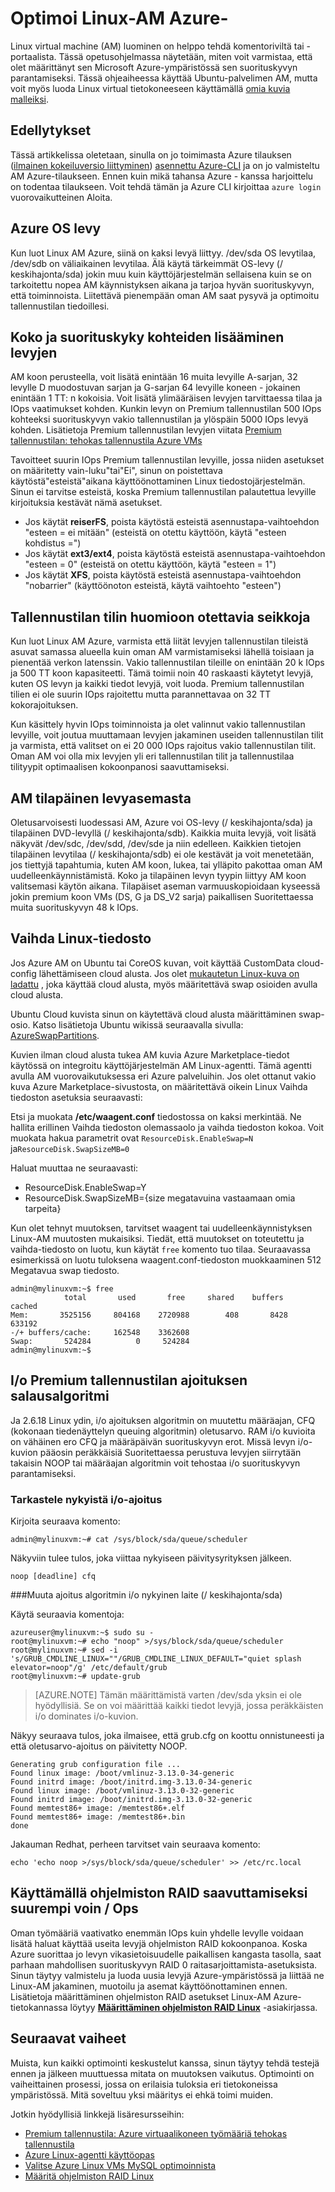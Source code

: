 <properties
    pageTitle="Optimointi Linux-AM Azure | Microsoft Azure"
    description="Katso, varmista, että olet määrittänyt Linux-AM Azure-suorituskyvyn optimointi vihjeitä"
    keywords="Linux virtuaalikoneen, virtuaalikoneen linux ubuntu virtuaalikoneen" 
    services="virtual-machines-linux"
    documentationCenter=""
    authors="rickstercdn"
    manager="timlt"
    editor="tysonn"
    tags="azure-resource-manager" />

<tags
    ms.service="virtual-machines-linux"
    ms.workload="infrastructure-services"
    ms.tgt_pltfrm="vm-linux"
    ms.devlang="na"
    ms.topic="article"
    ms.date="09/06/2016"
    ms.author="rclaus"/>

# <a name="optimize-your-linux-vm-on-azure"></a>Optimoi Linux-AM Azure-

Linux virtual machine (AM) luominen on helppo tehdä komentoriviltä tai -portaalista. Tässä opetusohjelmassa näytetään, miten voit varmistaa, että olet määrittänyt sen Microsoft Azure-ympäristössä sen suorituskyvyn parantamiseksi. Tässä ohjeaiheessa käyttää Ubuntu-palvelimen AM, mutta voit myös luoda Linux virtual tietokoneeseen käyttämällä [omia kuvia malleiksi](virtual-machines-linux-create-upload-generic.md).  

## <a name="prerequisites"></a>Edellytykset

Tässä artikkelissa oletetaan, sinulla on jo toimimasta Azure tilauksen ([ilmainen kokeiluversio liittyminen](https://azure.microsoft.com/pricing/free-trial/)) [asennettu Azure-CLI](../xplat-cli-install.md) ja on jo valmisteltu AM Azure-tilaukseen. Ennen kuin mikä tahansa Azure - kanssa harjoittelu on todentaa tilaukseen. Voit tehdä tämän ja Azure CLI kirjoittaa `azure login` vuorovaikutteinen Aloita. 

## <a name="azure-os-disk"></a>Azure OS levy

Kun luot Linux AM Azure, siinä on kaksi levyä liittyy. /dev/sda OS levytilaa, /dev/sdb on väliaikainen levytilaa.  Älä käytä tärkeimmät OS-levy (/ keskihajonta/sda) jokin muu kuin käyttöjärjestelmän sellaisena kuin se on tarkoitettu nopea AM käynnistyksen aikana ja tarjoa hyvän suorituskyvyn, että toiminnoista. Liitettävä pienempään oman AM saat pysyvä ja optimoitu tallennustilan tiedoillesi. 

## <a name="adding-disks-for-size-and-performance-targets"></a>Koko ja suorituskyky kohteiden lisääminen levyjen 

AM koon perusteella, voit lisätä enintään 16 muita levyille A-sarjan, 32 levylle D muodostuvan sarjan ja G-sarjan 64 levyille koneen - jokainen enintään 1 TT: n kokoisia. Voit lisätä ylimääräisen levyjen tarvittaessa tilaa ja IOps vaatimukset kohden. Kunkin levyn on Premium tallennustilan 500 IOps kohteeksi suorituskyvyn vakio tallennustilan ja ylöspäin 5000 IOps levyä kohden.  Lisätietoja Premium tallennustilan levyjen viitata [Premium tallennustilan: tehokas tallennustila Azure VMs](../storage/storage-premium-storage.md)

Tavoitteet suurin IOps Premium tallennustilan levyille, jossa niiden asetukset on määritetty vain-luku"tai"Ei", sinun on poistettava käytöstä"esteistä"aikana käyttöönottaminen Linux tiedostojärjestelmän. Sinun ei tarvitse esteistä, koska Premium tallennustilan palautettua levyille kirjoituksia kestävät nämä asetukset.

- Jos käytät **reiserFS**, poista käytöstä esteistä asennustapa-vaihtoehdon "esteen = ei mitään" (esteistä on otettu käyttöön, käytä "esteen kohdistus =")
- Jos käytät **ext3/ext4**, poista käytöstä esteistä asennustapa-vaihtoehdon "esteen = 0" (esteistä on otettu käyttöön, käytä "esteen = 1")
- Jos käytät **XFS**, poista käytöstä esteistä asennustapa-vaihtoehdon "nobarrier" (käyttöönoton esteistä, käytä vaihtoehto "esteen")

## <a name="storage-account-considerations"></a>Tallennustilan tilin huomioon otettavia seikkoja

Kun luot Linux AM Azure, varmista että liität levyjen tallennustilan tileistä asuvat samassa alueella kuin oman AM varmistamiseksi lähellä toisiaan ja pienentää verkon latenssin.  Vakio tallennustilan tileille on enintään 20 k IOps ja 500 TT koon kapasiteetti.  Tämä toimii noin 40 raskaasti käytetyt levyjä, kuten OS levyn ja kaikki tiedot levyjä, voit luoda. Premium tallennustilan tilien ei ole suurin IOps rajoitettu mutta parannettavaa on 32 TT kokorajoituksen. 

Kun käsittely hyvin IOps toiminnoista ja olet valinnut vakio tallennustilan levyille, voit joutua muuttamaan levyjen jakaminen useiden tallennustilan tilit ja varmista, että valitset on ei 20 000 IOps rajoitus vakio tallennustilan tilit. Oman AM voi olla mix levyjen yli eri tallennustilan tilit ja tallennustilaa tilityypit optimaalisen kokoonpanosi saavuttamiseksi. 

## <a name="your-vm-temporary-drive"></a>AM tilapäinen levyasemasta

Oletusarvoisesti luodessasi AM, Azure voi OS-levy (/ keskihajonta/sda) ja tilapäinen DVD-levyllä (/ keskihajonta/sdb).  Kaikkia muita levyjä, voit lisätä näkyvät /dev/sdc, /dev/sdd, /dev/sde ja niin edelleen. Kaikkien tietojen tilapäinen levytilaa (/ keskihajonta/sdb) ei ole kestävät ja voit menetetään, jos tiettyjä tapahtumia, kuten AM koon, lukea, tai ylläpito pakottaa oman AM uudelleenkäynnistämistä.  Koko ja tilapäinen levyn tyypin liittyy AM koon valitsemasi käytön aikana. Tilapäiset aseman varmuuskopioidaan kyseessä jokin premium koon VMs (DS, G ja DS_V2 sarja) paikallisen Suoritettaessa muita suorituskyvyn 48 k IOps. 

## <a name="linux-swap-file"></a>Vaihda Linux-tiedosto

Jos Azure AM on Ubuntu tai CoreOS kuvan, voit käyttää CustomData cloud-config lähettämiseen cloud alusta. Jos olet [mukautetun Linux-kuva on ladattu](virtual-machines-linux-upload-vhd.md) , joka käyttää cloud alusta, myös määritettävä swap osioiden avulla cloud alusta.

Ubuntu Cloud kuvista sinun on käytettävä cloud alusta määrittäminen swap-osio. Katso lisätietoja Ubuntu wikissä seuraavalla sivulla: [AzureSwapPartitions](https://wiki.ubuntu.com/AzureSwapPartitions).

Kuvien ilman cloud alusta tukea AM kuvia Azure Marketplace-tiedot käytössä on integroitu käyttöjärjestelmän AM Linux-agentti. Tämä agentti avulla AM vuorovaikutuksessa eri Azure palveluihin. Jos olet ottanut vakio kuva Azure Marketplace-sivustosta, on määritettävä oikein Linux Vaihda tiedoston asetuksia seuraavasti:

Etsi ja muokata **/etc/waagent.conf** tiedostossa on kaksi merkintää. Ne hallita erillinen Vaihda tiedoston olemassaolo ja vaihda tiedoston kokoa. Voit muokata hakua parametrit ovat `ResourceDisk.EnableSwap=N` ja`ResourceDisk.SwapSizeMB=0` 

Haluat muuttaa ne seuraavasti:

* ResourceDisk.EnableSwap=Y
* ResourceDisk.SwapSizeMB={size megatavuina vastaamaan omia tarpeita} 

Kun olet tehnyt muutoksen, tarvitset waagent tai uudelleenkäynnistyksen Linux-AM muutosten mukaisiksi.  Tiedät, että muutokset on toteutettu ja vaihda-tiedosto on luotu, kun käytät `free` komento tuo tilaa. Seuraavassa esimerkissä on luotu tuloksena waagent.conf-tiedoston muokkaaminen 512 Megatavua swap tiedosto.

    admin@mylinuxvm:~$ free
                total       used       free     shared    buffers     cached
    Mem:       3525156     804168    2720988        408       8428     633192
    -/+ buffers/cache:     162548    3362608
    Swap:       524284          0     524284
    admin@mylinuxvm:~$
 
## <a name="io-scheduling-algorithm-for-premium-storage"></a>I/o Premium tallennustilan ajoituksen salausalgoritmi

Ja 2.6.18 Linux ydin, i/o ajoituksen algoritmin on muutettu määräajan, CFQ (kokonaan tiedenäyttelyn queuing algoritmin) oletusarvo. RAM i/o kuvioita on vähäinen ero CFQ ja määräpäivän suorituskyvyn erot.  Missä levyn i/o-kuvion pääosin peräkkäisiä Suoritettaessa perustuva levyjen siirrytään takaisin NOOP tai määräajan algoritmin voit tehostaa i/o suorituskyvyn parantamiseksi.

### <a name="view-the-current-io-scheduler"></a>Tarkastele nykyistä i/o-ajoitus

Kirjoita seuraava komento:  

    admin@mylinuxvm:~# cat /sys/block/sda/queue/scheduler

Näkyviin tulee tulos, joka viittaa nykyiseen päivitysyrityksen jälkeen.  

    noop [deadline] cfq

###<a name="change-the-current-device-devsda-of-io-scheduling-algorithm"></a>Muuta ajoitus algoritmin i/o nykyinen laite (/ keskihajonta/sda)

Käytä seuraavia komentoja:  

    azureuser@mylinuxvm:~$ sudo su -
    root@mylinuxvm:~# echo "noop" >/sys/block/sda/queue/scheduler
    root@mylinuxvm:~# sed -i 's/GRUB_CMDLINE_LINUX=""/GRUB_CMDLINE_LINUX_DEFAULT="quiet splash elevator=noop"/g' /etc/default/grub
    root@mylinuxvm:~# update-grub

>[AZURE.NOTE] Tämän määrittämistä varten /dev/sda yksin ei ole hyödyllisiä. Se on voi määrittää kaikki tiedot levyjä, jossa peräkkäisten i/o dominates i/o-kuvion.  

Näkyy seuraava tulos, joka ilmaisee, että grub.cfg on koottu onnistuneesti ja että oletusarvo-ajoitus on päivitetty NOOP.  

    Generating grub configuration file ...
    Found linux image: /boot/vmlinuz-3.13.0-34-generic
    Found initrd image: /boot/initrd.img-3.13.0-34-generic
    Found linux image: /boot/vmlinuz-3.13.0-32-generic
    Found initrd image: /boot/initrd.img-3.13.0-32-generic
    Found memtest86+ image: /memtest86+.elf
    Found memtest86+ image: /memtest86+.bin
    done

Jakauman Redhat, perheen tarvitset vain seuraava komento:   

    echo 'echo noop >/sys/block/sda/queue/scheduler' >> /etc/rc.local

## <a name="using-software-raid-to-achieve-higher-iops"></a>Käyttämällä ohjelmiston RAID saavuttamiseksi suurempi voin / Ops

Oman työmääriä vaativatko enemmän IOps kuin yhdelle levylle voidaan lisätä haluat käyttää useita levyjä ohjelmiston RAID kokoonpanoa. Koska Azure suorittaa jo levyn vikasietoisuudelle paikallisen kangasta tasolla, saat parhaan mahdollisen suorituskyvyn RAID 0 raitasarjoittamista-asetuksista.  Sinun täytyy valmistelu ja luoda uusia levyjä Azure-ympäristössä ja liittää ne Linux-AM jakaminen, muotoilu ja asemat käyttöönottaminen ennen.  Lisätietoja määrittäminen ohjelmiston RAID asetukset Linux-AM Azure-tietokannassa löytyy **[Määrittäminen ohjelmiston RAID Linux](virtual-machines-linux-configure-raid.md)** -asiakirjassa.


## <a name="next-steps"></a>Seuraavat vaiheet

Muista, kun kaikki optimointi keskustelut kanssa, sinun täytyy tehdä testejä ennen ja jälkeen muuttuessa mitata on muutoksen vaikutus.  Optimointi on vaiheittainen prosessi, jossa on erilaisia tuloksia eri tietokoneissa ympäristössä.  Mitä soveltuu yksi määritys ei ehkä toimi muiden.

Jotkin hyödyllisiä linkkejä lisäresursseihin: 

- [Premium tallennustila: Azure virtuaalikoneen työmääriä tehokas tallennustila](../storage/storage-premium-storage.md)
- [Azure Linux-agentti käyttöopas](virtual-machines-linux-agent-user-guide.md)
- [Valitse Azure Linux VMs MySQL optimoinnista](virtual-machines-linux-classic-optimize-mysql.md)
- [Määritä ohjelmiston RAID Linux](virtual-machines-linux-configure-raid.md)

